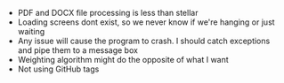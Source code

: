 - PDF and DOCX file processing is less than stellar
- Loading screens dont exist, so we never know if we're hanging or just waiting
- Any issue will cause the program to crash. I should catch exceptions and pipe them to a message box
- Weighting algorithm might do the opposite of what I want
- Not using GitHub tags